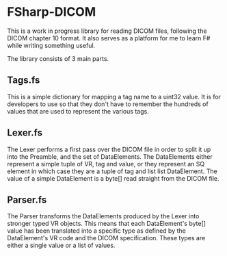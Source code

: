 FSharp-DICOM
============

This is a work in progress library for reading DICOM files, following the DICOM chapter 10 format.
It also serves as a platform for me to learn F# while writing something useful.

The library consists of 3 main parts.

Tags.fs
-------
This is a simple dictionary for mapping a tag name to a uint32 value. It is for developers to use
so that they don't have to remember the hundreds of values that are used to represent the various tags.

Lexer.fs
--------
The Lexer performs a first pass over the DICOM file in order to split it up into the Preamble, and the set of DataElements. 
The DataElements either represent a simple tuple of VR, tag and value, or they represent an SQ element in which case they
are a tuple of tag and list list DataElement. The value of a simple DataElement is a byte[] read straight from the DICOM file.

Parser.fs
---------
The Parser transforms the DataElements produced by the Lexer into stronger typed VR objects. This means that each DataElement's 
byte[] value has been translated into a specific type as defined by the DataElement's VR code and the DICOM specification. These
types are either a single value or a list of values.
